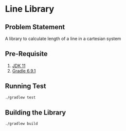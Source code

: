 #  Line Library

## Problem Statement
A library to calculate length of a line in a cartesian system

## Pre-Requisite
1. [JDK 11](https://www.oracle.com/java/technologies/downloads/#java11)
2. [Gradle 6.9.1](https://gradle.org/releases/)

## Running Test
```bash
./gradlew test
```

## Building the Library
```bash
./gradlew build
````
